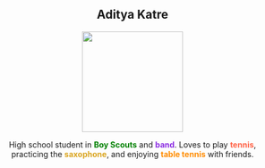<h2 align="center">
  Aditya Katre
</h2>

<p align="center">
  <a href="https://adik1025.github.io/adi/">
    <img height="180" src="https://githubreadmestats-rho.vercel.app/api/top-langs/?username=anuraghazra&layout=compact&theme=dracula" />
  </a>
</p>

<p style="text-align: center;">
  High school student in 
  <span style="color: #008000;"><strong>Boy Scouts</strong></span> and
  <span style="color: #8A2BE2;"><strong>band</strong></span>.
  Loves to play <span style="color: #FF6347;"><strong>tennis</strong></span>,
  practicing the <span style="color: #DAA520;"><strong>saxophone</strong></span>,
  and enjoying <span style="color: #FF8C00;"><strong>table tennis</strong></span> with friends.
</p>
